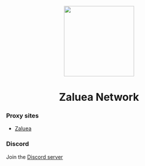 <p align="center">
<img height="190px" src="https://github.com/TheIcy/Zaluea/blob/main/Site/images/logo.png?raw=false">
</p>

<h1 align="center">
Zaluea Network
</h1>

### Proxy sites
- [Zaluea](zaluea-proxy-official.herokuapp.com)

### Discord
Join the [Discord server](https://discord.gg/dE7puEgwap)
